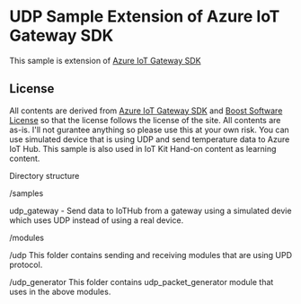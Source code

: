 # UDP Sample Extension of Azure IoT Gateway SDK
This sample is extension of [Azure IoT Gateway SDK](http://github.com/azure/azure-iot-gateway-sdk)

## License 
All contents are derived from [Azure IoT Gateway SDK](http://github.com/azure/azure-iot-gateway-sdk) and [Boost Software License](http://www.boost.org/users/license.html) so that the license follows the license of the site. 
All contents are as-is. I'll not gurantee anything so please use this at your own risk. 
You can use simulated device that is using UDP and send temperature data to Azure IoT Hub. This sample is also used in IoT Kit Hand-on content as learning content.

Directory structure

/samples

udp_gateway - Send data to IoTHub from a gateway using a simulated devie which uses UDP instead of using a real device.    

/modules

/udp
This folder contains sending and receiving modules that are using UPD protocol.

/udp_generator
This folder contains udp_packet_generator module that uses in the above modules. 


